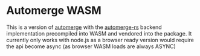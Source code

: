 # Automerge WASM

This is a version of [automerge](https://github.com/automerge/automerge) with the [automerge-rs](https://github.com/automerge/automerge-rs) backend implementation precompiled into WASM and vendored into the package.  It currently only works with node.js as a browser ready version would require the api become async (as browser WASM loads are always ASYNC)

